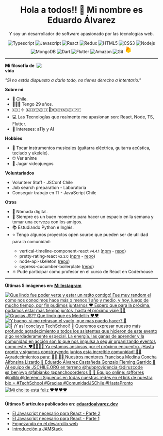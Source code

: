 <h1 align="center">Hola a todos!! 👋 Mi nombre es Eduardo Álvarez</h1>
<p align="center">
  Y soy un desarrollador de software apasionado por las tecnologías web.
</p>

<p align="center">
  <img
					src='https://github.com/Proskynete/Proskynete/blob/main/images/icons/ts.png?raw=true'
					alt=Typescript
					width='25'
					height='25'
				/> <img
					src='https://github.com/Proskynete/Proskynete/blob/main/images/icons/js.png?raw=true'
					alt=Javascript
					width='25'
					height='25'
				/> <img
					src='https://github.com/Proskynete/Proskynete/blob/main/images/icons/react.png?raw=true'
					alt=React
					width='25'
					height='25'
				/> <img
					src='https://github.com/Proskynete/Proskynete/blob/main/images/icons/redux.png?raw=true'
					alt=Redux
					width='25'
					height='25'
				/> <img
					src='https://github.com/Proskynete/Proskynete/blob/main/images/icons/html5.png?raw=true'
					alt=HTML5
					width='25'
					height='25'
				/> <img
					src='https://github.com/Proskynete/Proskynete/blob/main/images/icons/css3.png?raw=true'
					alt=CSS3
					width='25'
					height='25'
				/> <img
					src='https://github.com/Proskynete/Proskynete/blob/main/images/icons/node.png?raw=true'
					alt=Nodejs
					width='25'
					height='25'
				/> <img
					src='https://github.com/Proskynete/Proskynete/blob/main/images/icons/mongodb.png?raw=true'
					alt=MongoDB
					width='25'
					height='25'
				/> <img
					src='https://github.com/Proskynete/Proskynete/blob/main/images/icons/dart.png?raw=true'
					alt=Dart
					width='25'
					height='25'
				/> <img
					src='https://github.com/Proskynete/Proskynete/blob/main/images/icons/flutter.png?raw=true'
					alt=Flutter
					width='25'
					height='25'
				/> <img
					src='https://github.com/Proskynete/Proskynete/blob/main/images/icons/aws.png?raw=true'
					alt=Amazon Web Services
					width='25'
					height='25'
				/> <img
					src='https://github.com/Proskynete/Proskynete/blob/main/images/icons/git.png?raw=true'
					alt=Git
					width='25'
					height='25'
				/> <img
					src='https://github.com/Proskynete/Proskynete/blob/main/images/icons/firebase.png?raw=true'
					alt=Firebase
					width='25'
					height='25'
				/>
</p>

---

<img
  align="right"
  width="400"
  src="https://github.com/Proskynete/Proskynete/blob/main/images/proskynete.gif?raw=true"
/>

<p>
  <strong>Mi filosofía de vida</strong>
</p>
<p>
  <i>"Si no estás dispuesto a darlo todo, no tienes derecho a intentarlo."</i>
</p>

<p>
  <strong>Sobre mi</strong>
</p>
<ul>
  <li>📍 Chile.</li>
  <li>👨🏼‍💻 Tengo 29 años.</li>
  <li>🇨🇱 ✈️ 🇦🇷🇪🇸🇮🇹🗿🇲🇽🇭🇳🇨🇴🇵🇪</li>
  <li>
    💻 Las Tecnologías que realmente me apasionan son: React, Node, TS, Flutter.
  </li>
  <li>🧐 Intereses: a11y y AI</li>
</ul>

<p>
  <strong>Hobbies</strong>
</p>
<ul>
  <li>
    🎼 Tocar instrumentos musicales (guitarra eléctrica, guitarra acústica,
    teclado y ukelele).
  </li>
  <li>🤓 Ver anime</li>
  <li>👾 Jugar videojuegos</li>
</ul>

<p>
  <strong>Voluntariados</strong>
</p>
<ul>
  <li>Volunteer Staff - JSConf Chile</li>
  <li>Job search preparation - Laboratoria</li>
  <li>Conseguir trabajo en TI - JavaScript Chile</li>
</ul>

<p><strong>Otros</strong></p>
<ul>
  <li>🧳 Nómada digital.</li>
  <li>🍺 Siempre es un buen momento para hacer un espacio en la semana y tomar una cerveza con los amigos.</li>
  <li>📚 Estudiando Python e Inglés.</li>
  <li>⭐ Tengo algunos proyectos open source que pueden ser de utilidad para la comunidad:</li>
    <ul>
      <li>vertical-timeline-component-react <small>v4.4.1</small> (<a href="https://www.npmjs.com/package/vertical-timeline-component-react" target="_blank">npm</a> - <a href="https://github.com/Proskynete/vertical-timeline-component-react" target="_blank">repo</a>)</li>
      <li>pretty-rating-react <small>v2.2.0</small> (<a href="https://www.npmjs.com/package/pretty-rating-react" target="_blank">npm</a> - <a href="https://github.com/Proskynete/pretty-rating-react" target="_blank">repo</a>)</li>
      <li>node-api-skeleton (<a href="https://github.com/Proskynete/node-api-skeleton" target="_blank">repo</a>)</li>
      <li>cypress-cucumber-boilerplate (<a href="https://github.com/Proskynete/cypress-cucumber-boilerplate" target="_blank">repo</a>)</li>
    </ul>
  </li>
  <li>⚛️ Pude participar como profesor en el curso de React en Coderhouse</li>
</ul>

---

<p align="left">
  <strong>
    Últimas 5 imágenes en:
    <a href="https://instagram.com/proskynete" target="_blank">
      Mi Instagram
    </a>
  </strong>
</p>

<a href="https://instagram.com/p/Cz0YlL1AAe_" target="_blank">
  <img
    src="https://instagram.fsbz1-1.fna.fbcdn.net/v/t39.30808-6/403200363_18395440663058371_9132060762854505125_n.jpg?stp=c0.112.897.897a_dst-jpg_e15_s640x640&_nc_ht=instagram.fsbz1-1.fna.fbcdn.net&_nc_cat=107&_nc_ohc=TjeGvANi9VoAX_SDCpB&edm=APU89FAAAAAA&ccb=7-5&ig_cache_key=MzIzOTMyMjE0MDQyMzQ4OTQ3MQ%3D%3D.2.c-ccb7-5&oh=00_AfCACUCJ4CEDmoEIFyFN-PuOof__XJwN1dX_aYR2Sfxd4g&oe=657264DC&_nc_sid=bc0c2c"
    alt="Que lindo fue poder verte y estar un ratito contigo! Fue muy random el cómo nos conocimos hace más o menos 1 año y medio, y hoy, luego de mucho tiempo, por fin pudimos juntarnos ❤️ Espero que para la próxima, podamos estar más tiempo juntos, hasta el próximo viaje 🫰🏻"
    width="150"
    height="150"
  />
</a>
<a href="https://instagram.com/p/CzoxfSpA8j7" target="_blank">
  <img
    src="https://instagram.fsbz1-1.fna.fbcdn.net/v/t39.30808-6/400604772_18394572928058371_70677843358975347_n.jpg?stp=c180.0.1080.1080a_dst-jpg_e35_s640x640_sh0.08&_nc_ht=instagram.fsbz1-1.fna.fbcdn.net&_nc_cat=107&_nc_ohc=gGloWhz71LwAX_D5biI&edm=APU89FAAAAAA&ccb=7-5&ig_cache_key=MzIzNjA1Mzk4Njg2Mzk5MTAzNQ%3D%3D.2.c-ccb7-5&oh=00_AfCF_3HivvsBFpK45eH8uFMfSGYBlNkPywem8J7bt5twow&oe=657348D7&_nc_sid=bc0c2c"
    alt="Gracias JS??  Que lindo que es Medellín ❤️❤️"
    width="150"
    height="150"
  />
</a>
<a href="https://instagram.com/p/CzjQIe7g3Z0" target="_blank">
  <img
    src="https://instagram.fsbz1-1.fna.fbcdn.net/v/t39.30808-6/400808304_18394140784058371_499473468581646816_n.jpg?stp=dst-jpg_e35_s640x640_sh0.08&_nc_ht=instagram.fsbz1-1.fna.fbcdn.net&_nc_cat=107&_nc_ohc=VInbfxp56S0AX_OeBdx&edm=APU89FAAAAAA&ccb=7-5&ig_cache_key=MzIzNDQ5OTkwOTA5Mjg2NTY1Mg%3D%3D.2-ccb7-5&oh=00_AfCXiqUn1nv3aYJ2hvZkZ1Bur6URgZpCC9pr_Q-Zw0OI9Q&oe=6571F6A7&_nc_sid=bc0c2c"
    alt="Y bueno, si me retrasan el vuelo, que mas puedo hacer? 🫢"
    width="150"
    height="150"
  />
</a>
<a href="https://instagram.com/p/Cy9hdsUIuxt" target="_blank">
  <img
    src="https://instagram.fsbz1-1.fna.fbcdn.net/v/t39.30808-6/396158910_17879972402967311_8682112862063658116_n.jpg?stp=c204.0.1031.1031a_dst-jpg_e15_s640x640&_nc_ht=instagram.fsbz1-1.fna.fbcdn.net&_nc_cat=111&_nc_ohc=TEnzaYzH32cAX_eUrXn&edm=APU89FAAAAAA&ccb=7-5&ig_cache_key=MzIyMzg4MDA4NDI0OTMwODI2OQ%3D%3D.2.c-ccb7-5&oh=00_AfCfV4yNE3bzFtaW4FNu4QqjJpUBWPu3N6Npg8eAy8lMIg&oe=6571E244&_nc_sid=bc0c2c"
    alt="🎉 ¡Y así concluye TechSchool! 🚀   Queremos expresar nuestro más profundo agradecimiento a todos los asistentes que hicieron de este evento algo verdaderamente especial. La energía, las ganas de aprender y la comunidad en acción son lo que nos impulsa a seguir organizando eventos como este. ❤️👩‍💻👨‍💻  Ya estamos ansiosos por el próximo encuentro. ¡Hasta pronto y sigamos construyendo juntos esta increíble comunidad! 🤗🌟  Agradecimientos para: 👨‍🏫 👩‍🏫 Nuestros mentores Francisca Medina Concha Alfonsina Lizardo 👾 Eduardo Álvarez Castañeda Gonzalo Fleming Garrido  🏢 Al equipo de JSCHILE.ORG en terreno @hubprovidencia @diruzcode @_benjvvp @fabianko @panchocorderos 🚀  🏡 Equipo online:  @fforres @pillilii @dereemii   Síguenos en todas nuestras redes en el link de nuestra bio ⭐️  #TechSchool #Gracias #ComunidadJSChile #HastaPronto"
    width="150"
    height="150"
  />
</a>
<a href="https://instagram.com/p/CypIPIogXVI" target="_blank">
  <img
    src="https://instagram.fsbz1-1.fna.fbcdn.net/v/t39.30808-6/394535818_18389674027058371_8710224513886780496_n.jpg?stp=c0.180.1440.1440a_dst-jpg_e35_s640x640_sh0.08&_nc_ht=instagram.fsbz1-1.fna.fbcdn.net&_nc_cat=107&_nc_ohc=AqK4yLV1R0cAX_QADw9&edm=APU89FAAAAAA&ccb=7-5&ig_cache_key=MzIxODEzOTYzMzE2NjY3NzMyMA%3D%3D.2.c-ccb7-5&oh=00_AfCKTc54MCsI11t2LvJUObivpMTvWgNSISW5Ey16chISjg&oe=6571945D&_nc_sid=bc0c2c"
    alt="Mi cholito está feliz ❤️❤️❤️❤️"
    width="150"
    height="150"
  />
</a>

---

<p align="left">
  <strong>
    Últimos 5 artículos publicados en:
    <a href="https://eduardoalvarez.dev" target="_blank">
      eduardoalvarez.dev
    </a>
  </strong>
</p>

- [El Javascript necesario para React - Parte 2](https://eduardoalvarez.dev/articulos/el-javascript-necesario-para-react-parte-2)
- [El Javascript necesario para React - Parte 1](https://eduardoalvarez.dev/articulos/el-javascript-necesario-para-react-parte-1)
- [Empezando en el desarrollo web](https://eduardoalvarez.dev/articulos/empezando-en-el-desarrollo-web)
- [Introducción a JAMStack](https://eduardoalvarez.dev/articulos/introduccion-a-jamstack)
